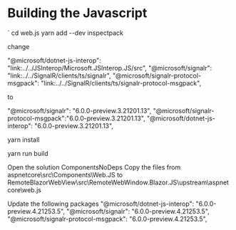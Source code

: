 ﻿# Building the Javascript

`
cd web.js
yarn add --dev inspectpack

change

  "@microsoft/dotnet-js-interop": "link:../../JSInterop/Microsoft.JSInterop.JS/src",
    "@microsoft/signalr": "link:../../SignalR/clients/ts/signalr",
    "@microsoft/signalr-protocol-msgpack": "link:../../SignalR/clients/ts/signalr-protocol-msgpack",

to

"@microsoft/signalr": "6.0.0-preview.3.21201.13",
    "@microsoft/signalr-protocol-msgpack":"6.0.0-preview.3.21201.13",
    "@microsoft/dotnet-js-interop": "6.0.0-preview.3.21201.13",

 yarn install

yarn run build


Open the solution ComponentsNoDeps
Copy  the files from aspnetcore\src\Components\Web.JS to RemoteBlazorWebView\src\RemoteWebWindow.Blazor.JS\upstream\aspnetcore\web.js
 
Update the following packages
"@microsoft/dotnet-js-interop": "6.0.0-preview.4.21253.5",
"@microsoft/signalr": "6.0.0-preview.4.21253.5",
    "@microsoft/signalr-protocol-msgpack": "6.0.0-preview.4.21253.5",
